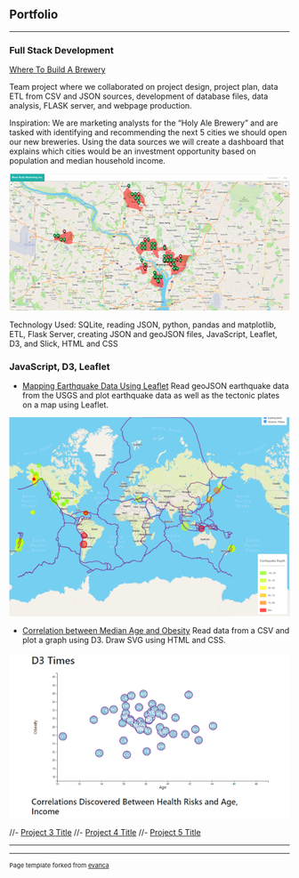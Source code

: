 ## Portfolio

---

### Full Stack Development 

[Where To Build A Brewery](/https://github.com/jennneth/brewery_location_recommendation/)

Team project where we collaborated on project design, project plan, data ETL from CSV and JSON sources, development of database files, data analysis, FLASK server, and webpage production.

Inspiration:
We are marketing analysts for the “Holy Ale Brewery” and are tasked with identifying and recommending the next 5 cities we should open our new breweries. Using the data sources we will create a dashboard that explains which cities would be an investment opportunity based on population and median household income.

<img src="images/BB_map_thumb.png?raw=true"/>

Technology Used:
SQLite, reading JSON, python, pandas and matplotlib, ETL, Flask Server, creating JSON and geoJSON files, JavaScript, Leaflet, D3, and Slick, HTML and CSS


### JavaScript, D3, Leaflet

- [Mapping Earthquake Data Using Leaflet](http://jennneth.github.io/leaflet-challenge)
Read geoJSON earthquake data from the USGS and plot earthquake data as well as the tectonic plates on a map using Leaflet.
<img src="images/earthquake_map_thumb.png?raw=true"/>

- [Correlation between Median Age and Obesity](http://github.com/jennneth/d3-challenge)
Read data from a CSV and plot a graph using D3. Draw SVG using HTML and CSS.
<img src="images/D3_thumb.png?raw=true"/>


//- [Project 3 Title](http://example.com/)
//- [Project 4 Title](http://example.com/)
//- [Project 5 Title](http://example.com/)

---




---
<p style="font-size:11px">Page template forked from <a href="https://github.com/evanca/quick-portfolio">evanca</a></p>
<!-- Remove above link if you don't want to attibute -->
